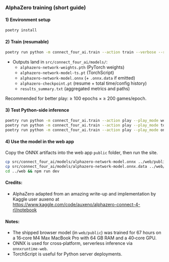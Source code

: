 ### AlphaZero training (short guide)

#### 1) Environment setup

```bash
poetry install
```

#### 2) Train (resumable)

```bash
poetry run python -m connect_four_ai.train --action train --verbose --resume --epochs 10 --games_per_epoch 100
```

- Outputs land in `src/connect_four_ai/models/`:
  - `alphazero-network-weights.pth` (PyTorch weights)
  - `alphazero-network-model-ts.pt` (TorchScript)
  - `alphazero-network-model.onnx` (+ `.onnx.data` if emitted)
  - `alphazero-checkpoint.pt` (resume + total time/config history)
  - `results_summary.txt` (aggregated metrics and paths)

Recommended for better play: ≥ 100 epochs × ≥ 200 games/epoch.

#### 3) Test Python-side inference

```bash
poetry run python -m connect_four_ai.train --action play --play_mode weights
poetry run python -m connect_four_ai.train --action play --play_mode torchscript
poetry run python -m connect_four_ai.train --action play --play_mode onnx
```

#### 4) Use the model in the web app

Copy the ONNX artifacts into the web app `public` folder, then run the site.

```bash
cp src/connect_four_ai/models/alphazero-network-model.onnx ../web/public/
cp src/connect_four_ai/models/alphazero-network-model.onnx.data ../web/public/  # if present
cd ../web && npm run dev
```

#### Credits:
- AlphaZero adapted from an amazing write-up and implementation by Kaggle user auxeno at https://www.kaggle.com/code/auxeno/alphazero-connect-4-rl/notebook

#### Notes:
- The shipped browser model (in `web/public`) was trained for 67 hours on a 16‑core M4 Max MacBook Pro with 64 GB RAM and a 40‑core GPU.
- ONNX is used for cross‑platform, serverless inference via `onnxruntime‑web`.
- TorchScript is useful for Python server deployments.
